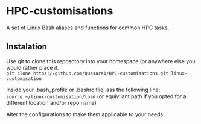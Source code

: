 # HPC-customisations

A set of Linux Bash aliases and functions for common HPC tasks.  

## Instalation
Use git to clone this reposotory into your homespace (or anywhere else you would rather place it.  
`git clone https://github.com/QuasarX1/HPC-customisations.git linux-customisation`  

Inside your .bash_profile or .bashrc file, ass the following line:  
`source ~/linux-customisation/load` (or equivilant path if you opted for a different location and/or repo name)  

Alter the configurations to make them applicable to your needs!  

